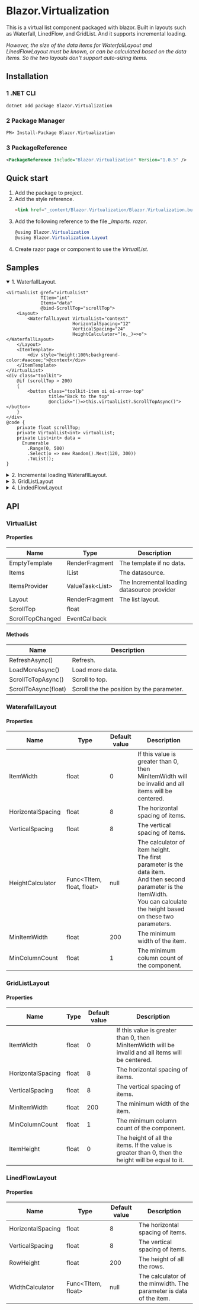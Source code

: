 # Blazor.Virtualization

This is a virtual list component packaged with blazor. Built in layouts such as Waterfall, LinedFlow, and GridList. And it supports incremental loading.

*However, the size of the data items for WaterfallLayout and LinedFlowLayout must be known, or can be calculated based on the data items. So the two layouts don't support auto-sizing items.*

## Installation
### 1 .NET CLI
```shell
dotnet add package Blazor.Virtualization
```
### 2 Package Manager
```shell
PM> Install-Package Blazor.Virtualization
```
### 3 PackageReference
```xml
<PackageReference Include="Blazor.Virtualization" Version="1.0.5" />
````

## Quick start
1. Add the package to project.
2. Add the style reference.
    ```html
    <link href="_content/Blazor.Virtualization/Blazor.Virtualization.bundle.scp.css" rel="stylesheet" />
    ```
3. Add the following reference to the file *_Imports. razor*.
    ```csharp
    @using Blazor.Virtualization
    @using Blazor.Virtualization.Layout
    ```
4. Create razor page or component to use the *VirtualList*.

## Samples

<details open>
<summary>1. WaterfallLayout.</summary>

```razor
<VirtualList @ref="virtualList"
             TItem="int"
             Items="data"
             @bind-ScrollTop="scrollTop">
    <Layout>
        <WaterfallLayout VirtualList="context"
                         HorizontalSpacing="12"
                         VerticalSpacing="24"
                         HeightCalculator="(o,_)=>o"></WaterfallLayout>
    </Layout>
    <ItemTemplate>
        <div style="height:100%;background-color:#aaccee;">@context</div>
    </ItemTemplate>
</VirtualList>
<div class="toolkit">
    @if (scrollTop > 200)
    {
        <button class="toolkit-item oi oi-arrow-top"
                title="Back to the top"
                @onclick="()=>this.virtualList?.ScrollTopAsync()"></button>
    }
</div>
@code {
    private float scrollTop;
    private VirtualList<int> virtualList;
    private List<int> data =
      Enumerable
        .Range(0, 500)
        .Select(o => new Random().Next(120, 300))
        .ToList();
}
```
</details>

<details>
<summary>2. Incremental loading WaterafllLayout.</summary>

```razor
<VirtualList @ref="virtualList"
             TItem="int"
             ItemsProvider="@this.LoadDataAsync"
             @bind-ScrollTop="scrollTop">
    <Layout>
        <WaterfallLayout VirtualList="context"
                         HorizontalSpacing="12"
                         VerticalSpacing="24"
                         HeightCalculator="(o,_)=>o"></WaterfallLayout>
    </Layout>
    <ItemTemplate>
        <div style="height:100%;background-color:#aaccee;">@context</div>
    </ItemTemplate>
</VirtualList>
<div class="toolkit">
    @if (scrollTop > 200)
    {
        <button class="toolkit-item oi oi-arrow-top"
                title="Back to the top"
                @onclick="()=>scrollTop=0"></button>
    }
    <button class="toolkit-item oi oi-reload"
            title="Reload"
            @onclick="()=>this.virtualList?.RefreshAsync()"></button>
</div>
@code {
    private float scrollTop;
    private VirtualList<int> virtualList;
    private async ValueTask<IEnumerable<int>> LoadDataAsync()
    {
        await Task.Delay(200);

        var items = Enumerable
              .Range(0, 50)
              .Select(o => new Random().Next(120, 600));
        return items;
    }
}
```
</details>

<details>
<summary>3. GridListLayout</summary>

```razor
<VirtualList @ref="virtualList"
             TItem="int"
             ItemsProvider="@this.LoadDataAsync"
             @bind-ScrollTop="scrollTop">
    <Layout>
        <GridListLayout VirtualList="context"
                        HorizontalSpacing="12"
                        VerticalSpacing="24"
                        ItemWidth="236"></GridListLayout>
    </Layout>
    <ItemTemplate>
        <div style="height:100%;background-color:#aaccee;">@context</div>
    </ItemTemplate>
</VirtualList>
<div class="toolkit">
    @if (scrollTop > 200)
    {
        <button class="toolkit-item oi oi-arrow-top"
                title="Back to the top"
                @onclick="()=>this.virtualList?.ScrollTopAsync()"></button>
    }
    <button class="toolkit-item oi oi-reload"
            title="Reload"
            @onclick="()=>this.virtualList?.RefreshAsync()"></button>
</div>
@code {
    private float scrollTop;
    private VirtualList<int> virtualList;
    private async ValueTask<IEnumerable<int>> LoadDataAsync()
    {
        await Task.Delay(300);
        var items = Enumerable
              .Range(0, 50)
              .Select(o => new Random().Next(120, 600));
        return items;
    }
}
```
</details>

<details>
<summary>4. LindedFlowLayout</summary>

```razor
<VirtualList @ref="virtualList"
             TItem="int"
             ItemsProvider="@this.LoadDataAsync"
             @bind-ScrollTop="scrollTop">
    <Layout>
        <LinedFlowLayout VirtualList="context"
                         HorizontalSpacing="8"
                         VerticalSpacing="24"
                         WidthCalculator="o=>o*1f"></LinedFlowLayout>
    </Layout>
    <ItemTemplate>
        <div style="height:100%;background-color:#aaccee;">@context</div>
    </ItemTemplate>
</VirtualList>
<div class="toolkit">
    @if (scrollTop > 200)
    {
        <button class="toolkit-item oi oi-arrow-top"
                title="Back to the top"
                @onclick="()=>this.virtualList?.ScrollTopAsync()"></button>
    }
    <button class="toolkit-item oi oi-reload"
            title="Reload"
            @onclick="()=>this.virtualList?.RefreshAsync()"></button>
</div>

@code {
    private float scrollTop;
    private VirtualList<int> virtualList;
    private async ValueTask<IEnumerable<int>> LoadDataAsync()
    {
        await Task.Delay(300);
        var items = Enumerable
              .Range(0, 50)
              .Select(o => new Random().Next(120, 300));
        return items;
    }
}
```
</details>

## API

### VirtualList

#### Properties
| Name             | Type                   | Description                                 |
|------------------|------------------------|---------------------------------------------|
| EmptyTemplate    | RenderFragment         | The template if no data.                    |
| Items            | IList<T>               | The datasource.                             |
| ItemsProvider    | ValueTask<List<TItem>> | The Incremental loading datasource provider |
| Layout           | RenderFragment<TItem>  | The list layout.                            |
| ScrollTop        | float                  |                                             |
| ScrollTopChanged | EventCallback<float>   |                                             |

#### Methods
| Name                 | Description                               |
|----------------------|-------------------------------------------|
| RefreshAsync()       | Refresh.                                  |
| LoadMoreAsync()      | Load more data.                           |
| ScrollToTopAsync()   | Scroll to top.                            |
| ScrollToAsync(float) | Scroll the the position by the parameter. |

### WaterafallLayout

#### Properties
| Name              | Type                      | Default value | Description                                                                                                                                                                              |
|-------------------|---------------------------|---------------|------------------------------------------------------------------------------------------------------------------------------------------------------------------------------------------|
| ItemWidth         | float                     | 0             | If this value is greater than 0, then MinItemWidth will be invalid and all items will be centered.                                                                                       |
| HorizontalSpacing | float                     | 8             | The horizontal spacing of items.                                                                                                                                                         |
| VerticalSpacing   | float                     | 8             | The vertical spacing of items.                                                                                                                                                           |
| HeightCalculator  | Func<TItem, float, float> | null          | The calculator of item height. <br>The first parameter is the data item. <br>And then second parameter is the ItemWidth. <br>You can calculate the height based on these two parameters. |
| MinItemWidth      | float                     | 200           | The minimum width of the item.                                                                                                                                                           |
| MinColumnCount    | float                     | 1             | The minimum column count of the component.                                                                                                                                               |

### GridListLayout

#### Properties
| Name              | Type  | Default value | Description                                                                                        |
|-------------------|-------|---------------|----------------------------------------------------------------------------------------------------|
| ItemWidth         | float | 0             | If this value is greater than 0, then MinItemWidth will be invalid and all items will be centered. |
| HorizontalSpacing | float | 8             | The horizontal spacing of items.                                                                   |
| VerticalSpacing   | float | 8             | The vertical spacing of items.                                                                     |
| MinItemWidth      | float | 200           | The minimum width of the item.                                                                     |
| MinColumnCount    | float | 1             | The minimum column count of the component.                                                         |
| ItemHeight        | float | 0             | The height of all the items. If the value is greater than 0, then the height will be equal to it.  |

### LinedFlowLayout

#### Properties
| Name              | Type               | Default value | Description                                                        |
|-------------------|--------------------|---------------|--------------------------------------------------------------------|
| HorizontalSpacing | float              | 8             | The horizontal spacing of items.                                   |
| VerticalSpacing   | float              | 8             | The vertical spacing of items.                                     |
| RowHeight         | float              | 200           | The height of all the rows.                                        |
| WidthCalculator   | Func<TItem, float> | null          | The calculator of the minwidth. The parameter is data of the item. |